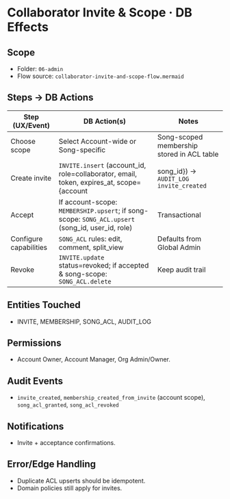 # Collaborator Invite & Scope · DB Effects

## Scope
- Folder: `06-admin`
- Flow source: `collaborator-invite-and-scope-flow.mermaid`

## Steps → DB Actions
| Step (UX/Event) | DB Action(s) | Notes |
|---|---|---|
| Choose scope | Select Account-wide or Song-specific | Song-scoped membership stored in ACL table |
| Create invite | `INVITE.insert` (account_id, role=collaborator, email, token, expires_at, scope={account|song_id}) → `AUDIT_LOG` `invite_created` | Scope captured |
| Accept | If account-scope: `MEMBERSHIP.upsert`; if song-scope: `SONG_ACL.upsert` (song_id, user_id, role) | Transactional |
| Configure capabilities | `SONG_ACL` rules: edit, comment, split_view | Defaults from Global Admin |
| Revoke | `INVITE.update` status=revoked; if accepted & song-scope: `SONG_ACL.delete` | Keep audit trail |

## Entities Touched
- INVITE, MEMBERSHIP, SONG_ACL, AUDIT_LOG

## Permissions
- Account Owner, Account Manager, Org Admin/Owner.

## Audit Events
- `invite_created`, `membership_created_from_invite` (account scope), `song_acl_granted`, `song_acl_revoked`

## Notifications
- Invite + acceptance confirmations.

## Error/Edge Handling
- Duplicate ACL upserts should be idempotent.
- Domain policies still apply for invites.
